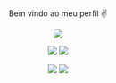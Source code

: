 <p align="center">  
Bem vindo ao meu perfil ✌
<p align="center">  
<p align="center">  
<img src="https://cdn.discordapp.com/emojis/905957874138750987.gif">
</p>
<p align="center">  
<img src="https://github-readme-stats.vercel.app/api?username=PolarLofy&show_icons=true&theme=dark&count_private=true">
<img src="https://github-readme-stats.vercel.app/api/top-langs/?username=PolarLofy&theme=dark">
</p>
<p align="center">  
<img src="https://komarev.com/ghpvc/?username=PolarLofy&color=grey">
<img src="https://img.shields.io/github/followers/PolarLofy.svg?style=social&label=Follow&maxAge=2592000">
</p>
